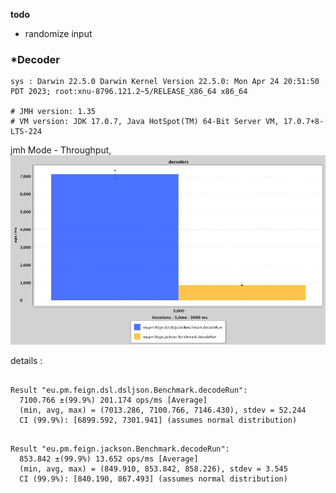**todo** 
- randomize input

### *Decoder

```
sys : Darwin 22.5.0 Darwin Kernel Version 22.5.0: Mon Apr 24 20:51:50 PDT 2023; root:xnu-8796.121.2~5/RELEASE_X86_64 x86_64

# JMH version: 1.35
# VM version: JDK 17.0.7, Java HotSpot(TM) 64-Bit Server VM, 17.0.7+8-LTS-224
```
jmh Mode - Throughput,  
![chart](./jmh-result.png)


details :

```

Result "eu.pm.feign.dsl.dsljson.Benchmark.decodeRun":
  7100.766 ±(99.9%) 201.174 ops/ms [Average]
  (min, avg, max) = (7013.286, 7100.766, 7146.430), stdev = 52.244
  CI (99.9%): [6899.592, 7301.941] (assumes normal distribution)

```

```

Result "eu.pm.feign.jackson.Benchmark.decodeRun":
  853.842 ±(99.9%) 13.652 ops/ms [Average]
  (min, avg, max) = (849.910, 853.842, 858.226), stdev = 3.545
  CI (99.9%): [840.190, 867.493] (assumes normal distribution)

```